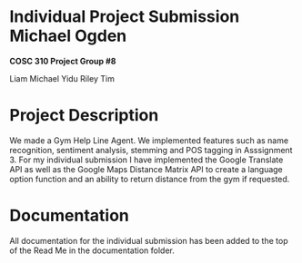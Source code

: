 
# Individual Project Submission Michael Ogden

**COSC 310 Project Group #8**  

Liam 
Michael
Yidu
Riley
Tim

# Project Description  

We made a Gym Help Line Agent. We implemented features such as name recognition, sentiment analysis, stemming and POS tagging in Asssignment 3. For my individual submission I have implemented the Google Translate API as well as the Google Maps Distance Matrix API to create a language option function and an ability to return distance from the gym if requested.

# Documentation

All documentation for the individual submission has been added to the top of the Read Me in the documentation folder.
